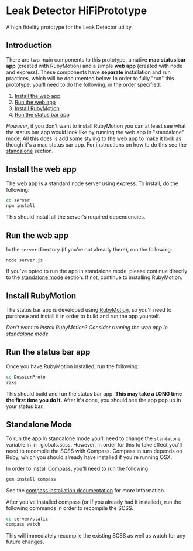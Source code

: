 # Leak Detector HiFiPrototype
A high fidelity prototype for the Leak Detector utility.

## Introduction
There are two main components to this prototype, a native __mac status bar app__
(created with RubyMotion) and a simple __web app__ (created with node and
express). These components have __separate__ installation and run practices,
which will be documented below. In order to fully "run" this prototype, you'll
need to do the following, in the order specified:

1. [Install the web app](#install-the-web-app)
2. [Run the web app](#run-the-web-app)
3. [Install RubyMotion](#install-rubymotion)
4. [Run the status bar app](#run-the-status-bar-app)

_However_, if you don't want to install RubyMotion you can at least see what the
status bar app would look like by running the web app in "standalone" mode. All
this does is add some styling to the web app to make it look as though it's a
mac status bar app. For instructions on how to do this see the [standalone]()
section.

## Install the web app
The web app is a standard node server using express. To install, do the
following:
```bash
cd server
npm install
```
This should install all the server's required dependencies.

## Run the web app
In the `server` directory (if you're not already there), run the following:
```base
node server.js
```

If you've opted to run the app in standalone mode, please continue directly to
the [standalone mode]() section. If not, continue to installing RubyMotion.

## Install RubyMotion
The status bar app is developed using [RubyMotion](http://www.rubymotion.com/),
so you'll need to purchase and install it in order to build and run the app
yourself.

_Don't want to install RubyMotion? Consider running the web app in [standalone
mode]()._

## Run the status bar app
Once you have RubyMotion installed, run the following:
```bash
cd DossierProto
rake
```

This should build and run the status bar app. __This may take a LONG time
the first time you do it.__ After it's done, you should see the app pop up in
your status bar.

## Standalone Mode
To run the app in standalone mode you'll need to change the `standalone`
variable in in _globals.scss. However, in order for this to take effect you'll
need to recompile the SCSS with Compass. Compass in turn depends on Ruby, which
you should already have installed if you're running OSX.

In order to install Compass, you'll need to run the following:
```bash
gem install compass
```

See the [compass installation documentation](http://compass-style.org/install/)
for more information.

After you've installed compass (or if you already had it installed), run the
following commands in order to recompile the SCSS.
```bash
cd server/static
compass watch
```

This will immediately recompile the existing SCSS as well as watch for any
future changes.
